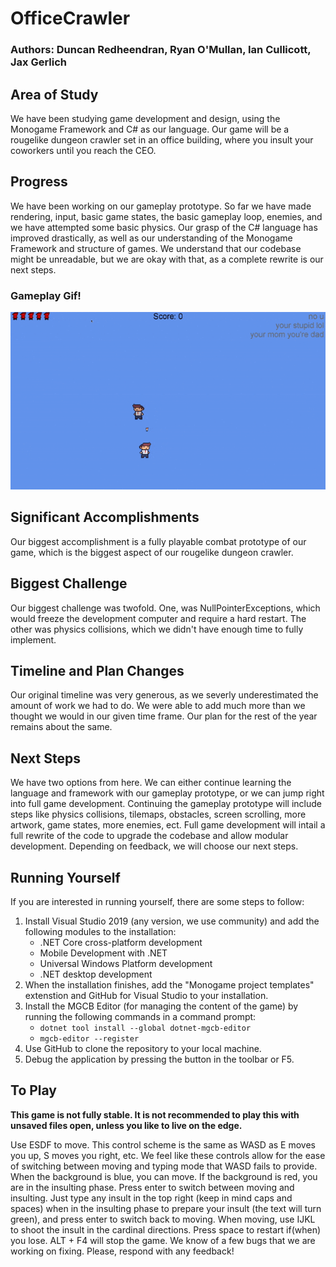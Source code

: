 # OfficeCrawler
### Authors: Duncan Redheendran, Ryan O'Mullan, Ian Cullicott, Jax Gerlich
## Area of Study
We have been studying game development and design, using the Monogame Framework and C# as our language. Our game will be a rougelike dungeon crawler set in an office building, where you insult your coworkers until you reach the CEO.
## Progress
We have been working on our gameplay prototype. So far we have made rendering, input, basic game states, the basic gameplay loop, enemies, and we have attempted some basic physics. Our grasp of the C# language has improved drastically, as well as our understanding of the Monogame Framework and structure of games. We understand that our codebase might be unreadable, but we are okay with that, as a complete rewrite is our next steps.
### Gameplay Gif!
![alt text](https://github.com/Pillber/OfficeCrawler/blob/develop/ezgif.com-gif-maker.gif)
## Significant Accomplishments
Our biggest accomplishment is a fully playable combat prototype of our game, which is the biggest aspect of our rougelike dungeon crawler.
## Biggest Challenge
Our biggest challenge was twofold. One, was NullPointerExceptions, which would freeze the development computer and require a hard restart. The other was physics collisions, which we didn't have enough time to fully implement.
## Timeline and Plan Changes
Our original timeline was very generous, as we severly underestimated the amount of work we had to do. We were able to add much more than we thought we would in our given time frame. Our plan for the rest of the year remains about the same.
## Next Steps
We have two options from here. We can either continue learning the language and framework with our gameplay prototype, or we can jump right into full game development. Continuing the gameplay prototype will include steps like physics collisions, tilemaps, obstacles, screen scrolling, more artwork, game states, more enemies, ect. Full game development will intail a full rewrite of the code to upgrade the codebase and allow modular development. Depending on feedback, we will choose our next steps.

## Running Yourself
If you are interested in running yourself, there are some steps to follow:
1. Install Visual Studio 2019 (any version, we use community) and add the following modules to the installation:
    * .NET Core cross-platform development
    * Mobile Development with .NET
    * Universal Windows Platform development
    * .NET desktop development
2. When the installation finishes, add the "Monogame project templates" extenstion and GitHub for Visual Studio to your installation.
3. Install the MGCB Editor (for managing the content of the game) by running the following commands in a command prompt:
    * `dotnet tool install --global dotnet-mgcb-editor`
    * `mgcb-editor --register`
4. Use GitHub to clone the repository to your local machine.
5. Debug the application by pressing the button in the toolbar or F5.

## To Play
**This game is not fully stable. It is not recommended to play this with unsaved files open, unless you like to live on the edge.**

Use ESDF to move. This control scheme is the same as WASD as E moves you up, S moves you right, etc. We feel like these controls allow for the ease of switching between moving and typing mode that WASD fails to provide. When the background is blue, you can move. If the background is red, you are in the insulting phase. Press enter to switch between moving and insulting. Just type any insult in the top right (keep in mind caps and spaces) when in the insulting phase to prepare your insult (the text will turn green), and press enter to switch back to moving. When moving, use IJKL to shoot the insult in the cardinal directions. Press space to restart if(when) you lose. ALT + F4 will stop the game. We know of a few bugs that we are working on fixing. Please, respond with any feedback! 

